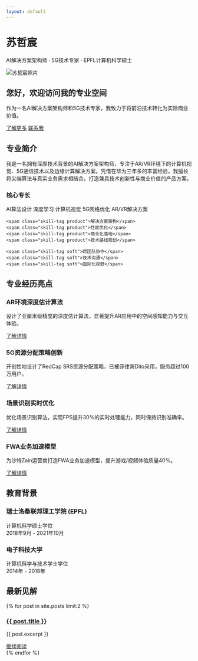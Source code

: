 ```yaml
---
layout: default
---
```


<div class="banner">
  <h1>苏哲宸</h1>
  <p>AI解决方案架构师 · 5G技术专家 · EPFL计算机科学硕士</p>
</div>

<div class="profile-section">
  <div class="profile-photo">
    <img src="/assets/images/profile-photo.jpg" alt="苏哲宸照片">
  </div>
  <div class="profile-intro">
    <h2>您好，欢迎访问我的专业空间</h2>
    <p>作为一名AI解决方案架构师和5G技术专家，我致力于将前沿技术转化为实际商业价值。</p>
    <div class="profile-links">
      <a href="/about/" class="btn">了解更多</a>
      <a href="/contact/" class="btn btn-outline">联系我</a>
    </div>
  </div>
</div>

<div class="feature-section">
  <h2>专业简介</h2>
  <p>我是一名拥有深厚技术背景的AI解决方案架构师，专注于AR/VR环境下的计算机视觉、5G通信技术以及边缘计算解决方案。凭借在华为三年多的丰富经验，我擅长将尖端算法与真实业务需求相结合，打造兼具技术创新性与商业价值的产品方案。</p>
  
  <h3>核心专长</h3>
  <div>
    <span class="skill-tag">AI算法设计</span>
    <span class="skill-tag">深度学习</span>
    <span class="skill-tag">计算机视觉</span>
    <span class="skill-tag">5G网络优化</span>
    <span class="skill-tag">AR/VR解决方案</span>
    
    <span class="skill-tag product">解决方案架构</span>
    <span class="skill-tag product">性能优化</span>
    <span class="skill-tag product">商业化落地</span>
    <span class="skill-tag product">技术路线规划</span>
    
    <span class="skill-tag soft">跨团队协作</span>
    <span class="skill-tag soft">技术沟通</span>
    <span class="skill-tag soft">国际化视野</span>
  </div>
</div>

## 专业经历亮点

<div class="two-column">
  <div class="card">
    <h3>AR环境深度估计算法</h3>
    <p>设计了亚厘米级精度的深度估计算法，显著提升AR应用中的空间感知能力与交互体验。</p>
    <a href="/projects/ar-depth-estimation/" class="btn">了解详情</a>
  </div>
  
  <div class="card">
    <h3>5G资源分配策略创新</h3>
    <p>开创性地设计了RedCap SRS资源分配策略，已被菲律宾Dito采用，服务超过100万用户。</p>
    <a href="/projects/redcap-strategy/" class="btn">了解详情</a>
  </div>
</div>

<div class="two-column">
  <div class="card">
    <h3>场景识别实时优化</h3>
    <p>优化场景识别算法，实现FPS提升30%的实时处理能力，同时保持识别准确率。</p>
    <a href="/projects/scene-recognition/" class="btn">了解详情</a>
  </div>
  
  <div class="card">
    <h3>FWA业务加速模型</h3>
    <p>为沙特Zain运营商打造FWA业务加速模型，提升游戏/视频体验质量40%。</p>
    <a href="/projects/fwa-acceleration/" class="btn">了解详情</a>
  </div>
</div>

## 教育背景

<div class="feature-section education-section">
  <div class="education-item">
    <h3>瑞士洛桑联邦理工学院 (EPFL)</h3>
    <p>计算机科学硕士学位<br>2018年9月 - 2021年10月</p>
  </div>
  
  <div class="education-item">
    <h3>电子科技大学</h3>
    <p>计算机科学与技术学士学位<br>2014年 - 2018年</p>
  </div>
</div>

## 最新见解

{% for post in site.posts limit:2 %}
<div class="card">
  <h3><a href="{{ post.url | relative_url }}">{{ post.title }}</a></h3>
  <p>{{ post.excerpt }}</p>
  <a href="{{ post.url | relative_url }}" class="btn btn-secondary">继续阅读</a>
</div>
{% endfor %} 